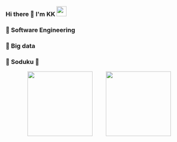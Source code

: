 ### Hi there 👋 I'm KK <img src="https://user-images.githubusercontent.com/5679180/79618120-0daffb80-80be-11ea-819e-d2b0fa904d07.gif" width="27px">

<!--
**Kukukukiki192/Kukukukiki192** is a ✨ _special_ ✨ repository because its `README.md` (this file) appears on your GitHub profile.

Here are some ideas to get you started:

- 🔭 I’m currently working on ...
- 🌱 I’m currently learning ...
- 👯 I’m looking to collaborate on ...
- 🤔 I’m looking for help with ...
- 💬 Ask me about ...
- 📫 How to reach me: ...
- 😄 Pronouns: ...
- ⚡ Fun fact: ...
-->

### 🏫  Software Engineering
### 🌱  Big data

### 💙  Soduku 🏀
<!--
### 🔨
<div align="center">
    <a href="https://www.google.com/chrome" target="_blank" rel="noreferrer">
        <img src="https://raw.githubusercontent.com/devicons/devicon/master/icons/chrome/chrome-original.svg" alt="chrome" width="40" height="40"/>
    </a>
   ...
</div>

### 📈-->
<div align="center">
    <span>&emsp;&emsp;</span>
    <img height="175px" src="https://github-readme-stats.vercel.app/api?username=Kukukukiki192&theme=tokyonight&count_private=true&show_icons=true&hide_border=true" />
    <span>&emsp;&emsp;</span>
    <img height="175px" src="https://github-readme-stats.vercel.app/api/top-langs/?username=Kukukukiki192&theme=tokyonight&count_private=true&layout=compact&langs_count=8&hide_border=true" />
    <span>&emsp;&emsp;</span>
</div>

<!--
<div align="center">
  <a href="https://github.com/Kukukukiki192/Py">
    <img src="https://github-readme-stats.vercel.app/api/pin/?username=Kukukukiki192&repo=Py&theme=material-palenight&hide_border=true" />
  </a>
</div>
-->
